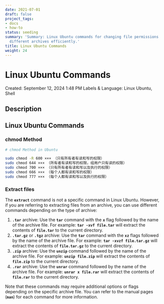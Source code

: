 ```yaml
---
date: 2021-07-01
draft: false
project_tags:
- docs
- how-to
status: seeding
summary: 'Summary: Linux Ubuntu commands for changing file permissions and extracting
  different archives efficiently.'
title: Linux Ubuntu Commands
weight: 24
---
```


# Linux Ubuntu Commands

Created: September 12, 2024 1:48 PM
Labels & Language: Linux Ubuntu, Shell

## Description

## Linux Ubuntu Commands

### chmod Method

```bash
# chmod Method in Ubuntu

sudo chmod -R 600 ××× （只有所有者有读和写的权限）
sudo chmod 644 ××× （所有者有读和写的权限，组用户只有读的权限）
sudo chmod 700 ××× （只有所有者有读和写以及执行的权限）
sudo chmod 666 ××× （每个人都有读和写的权限）
sudo chmod 777 ××× （每个人都有读和写以及执行的权限）
```

### Extract files

The **`extract`** command is not a specific command in Linux Ubuntu. However, if you are referring to extracting files from an archive, you can use different commands depending on the type of archive:

1. **`.tar`** archive: Use the **`tar`** command with the **`x`** flag followed by the name of the archive file. For example: **`tar -xvf file.tar`** will extract the contents of **`file.tar`** to the current directory.
2. **`.tar.gz`** or **`.tgz`** archive: Use the **`tar`** command with the **`xz`** flags followed by the name of the archive file. For example: **`tar -xvzf file.tar.gz`** will extract the contents of **`file.tar.gz`** to the current directory.
3. **`.zip`** archive: Use the **`unzip`** command followed by the name of the archive file. For example: **`unzip file.zip`** will extract the contents of **`file.zip`** to the current directory.
4. **`.rar`** archive: Use the **`unrar`** command followed by the name of the archive file. For example: **`unrar x file.rar`** will extract the contents of **`file.rar`** to the current directory.

Note that these commands may require additional options or flags depending on the specific archive file. You can refer to the manual pages (**`man`**) for each command for more information.